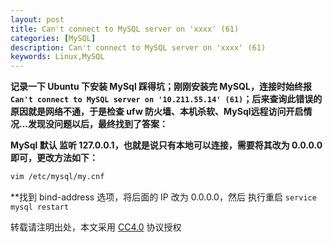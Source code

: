 ```yaml
---
layout: post
title: Can't connect to MySQL server on 'xxxx' (61)
categories: [MySQL]
description: Can't connect to MySQL server on 'xxxx' (61)
keywords: Linux,MySQL
---
```


**记录一下 Ubuntu 下安装 MySql 踩得坑；刚刚安装完 MySQL，连接时始终报 `Can't connect to MySQL server on '10.211.55.14' (61)`；后来查询此错误的原因就是网络不通，于是检查 ufw 防火墙、本机杀软、MySql远程访问开启情况...发现没问题以后，最终找到了答案：**

<!--more-->

**MySql 默认 监听 127.0.0.1，也就是说只有本地可以连接，需要将其改为 0.0.0.0 即可，更改方法如下：**

``` sh
vim /etc/mysql/my.cnf
```

**找到 bind-address 选项，将后面的 IP 改为 0.0.0.0，然后 执行重启 `service mysql restart`

转载请注明出处，本文采用 [CC4.0](http://creativecommons.org/licenses/by-nc-nd/4.0/) 协议授权
